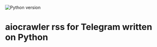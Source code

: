 ![Python version](https://img.shields.io/badge/python-3.5-brightgreen.svg)
# aiocrawler rss for Telegram written on Python
